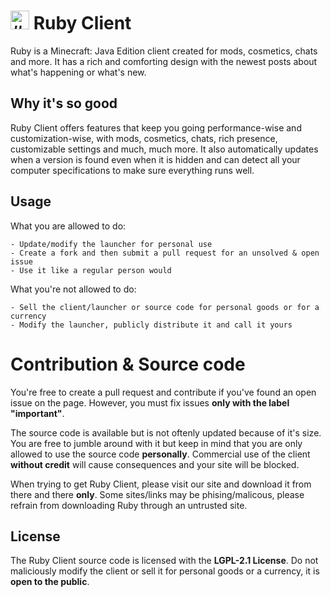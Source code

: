 # <img src="https://media.discordapp.net/attachments/916226674071339010/968073630560952320/RubyClient.png?width=413&height=473" width="30" height="30" alt="#"> Ruby Client
Ruby is a Minecraft: Java Edition client created for mods, cosmetics, chats and more. It has a rich and comforting design with the newest posts about what's happening or what's new.

## Why it's so good

Ruby Client offers features that keep you going performance-wise and customization-wise, with mods, cosmetics, chats, rich presence, customizable settings and much, much more. It also automatically updates when a version is found even when it is hidden and can detect all your computer specifications to make sure everything runs well.

## Usage

What you are allowed to do:

```
- Update/modify the launcher for personal use
- Create a fork and then submit a pull request for an unsolved & open issue
- Use it like a regular person would
```

What you're not allowed to do:

```
- Sell the client/launcher or source code for personal goods or for a currency
- Modify the launcher, publicly distribute it and call it yours
```


# Contribution & Source code

You're free to create a pull request and contribute if you've found an open issue on the page. However, you must fix issues **only with the label** __"important"__.

The source code is available but is not oftenly updated because of it's size. You are free to jumble around with it but keep in mind that you are only allowed to use the source code **personally**. Commercial use of the client **without credit** will cause consequences and your site will be blocked.

When trying to get Ruby Client, please visit our site and download it from there and there **only**. Some sites/links may be phising/malicous, please refrain from downloading Ruby through an untrusted site.

## License

The Ruby Client source code is licensed with the **LGPL-2.1 License**. Do not maliciously modify the client or sell it for personal goods or a currency, it is **open to the public**.
